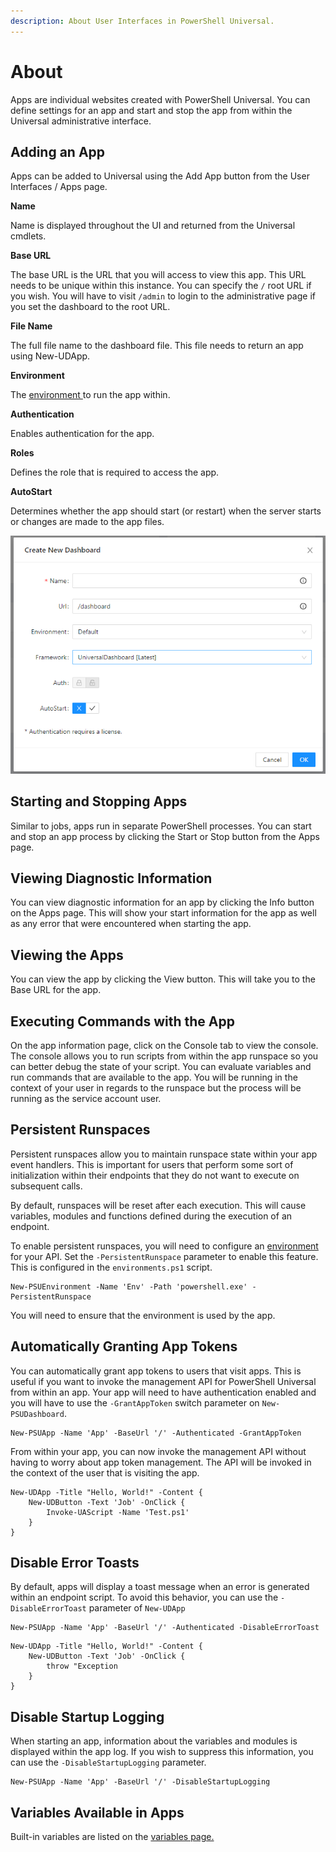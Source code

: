 ```yaml
---
description: About User Interfaces in PowerShell Universal.
---
```


# About

Apps are individual websites created with PowerShell Universal. You can define settings for an app and start and stop the app from within the Universal administrative interface.

## Adding an App

Apps can be added to Universal using the Add App button from the User Interfaces / Apps page.

**Name**

Name is displayed throughout the UI and returned from the Universal cmdlets.

**Base URL**

The base URL is the URL that you will access to view this app. This URL needs to be unique within this instance. You can specify the `/` root URL if you wish. You will have to visit `/admin` to login to the administrative page if you set the dashboard to the root URL.

**File Name**

The full file name to the dashboard file. This file needs to return an app using New-UDApp.

**Environment**

The [environment ](../config/environments.md)to run the app within.

**Authentication**

Enables authentication for the app.

**Roles**

Defines the role that is required to access the app.

**AutoStart**

Determines whether the app should start (or restart) when the server starts or changes are made to the app files.

![](<../.gitbook/assets/image (2) (1).png>)

## Starting and Stopping Apps

Similar to jobs, apps run in separate PowerShell processes. You can start and stop an app process by clicking the Start or Stop button from the Apps page.

## Viewing Diagnostic Information

You can view diagnostic information for an app by clicking the Info button on the Apps page. This will show your start information for the app as well as any error that were encountered when starting the app.

## Viewing the Apps

You can view the app by clicking the View button. This will take you to the Base URL for the app.

## Executing Commands with the App

On the app information page, click on the Console tab to view the console. The console allows you to run scripts from within the app runspace so you can better debug the state of your script. You can evaluate variables and run commands that are available to the app. You will be running in the context of your user in regards to the runspace but the process will be running as the service account user.

## Persistent Runspaces

Persistent runspaces allow you to maintain runspace state within your app event handlers. This is important for users that perform some sort of initialization within their endpoints that they do not want to execute on subsequent calls.

By default, runspaces will be reset after each execution. This will cause variables, modules and functions defined during the execution of an endpoint.

To enable persistent runspaces, you will need to configure an [environment ](../config/environments.md)for your API. Set the `-PersistentRunspace` parameter to enable this feature. This is configured in the `environments.ps1` script.

```
New-PSUEnvironment -Name 'Env' -Path 'powershell.exe' -PersistentRunspace
```

You will need to ensure that the environment is used by the app.

## Automatically Granting App Tokens

You can automatically grant app tokens to users that visit apps. This is useful if you want to invoke the management API for PowerShell Universal from within an app. Your app will need to have authentication enabled and you will have to use the `-GrantAppToken` switch parameter on `New-PSUDashboard`.

```
New-PSUApp -Name 'App' -BaseUrl '/' -Authenticated -GrantAppToken
```

From within your app, you can now invoke the management API without having to worry about app token management. The API will be invoked in the context of the user that is visiting the app.

```
New-UDApp -Title "Hello, World!" -Content {
    New-UDButton -Text 'Job' -OnClick {
        Invoke-UAScript -Name 'Test.ps1'
    }
}
```

## Disable Error Toasts

By default, apps will display a toast message when an error is generated within an endpoint script. To avoid this behavior, you can use the `-DisableErrorToast` parameter of `New-UDApp`

```
New-PSUApp -Name 'App' -BaseUrl '/' -Authenticated -DisableErrorToast
```

```
New-UDApp -Title "Hello, World!" -Content {
    New-UDButton -Text 'Job' -OnClick {
        throw "Exception
    }
} 
```

## Disable Startup Logging

When starting an app, information about the variables and modules is displayed within the app log. If you wish to suppress this information, you can use the `-DisableStartupLogging` parameter.&#x20;

```
New-PSUApp -Name 'App' -BaseUrl '/' -DisableStartupLogging
```

## Variables Available in Apps

Built-in variables are listed on the [variables page.](../platform/variables.md#dashboards)

